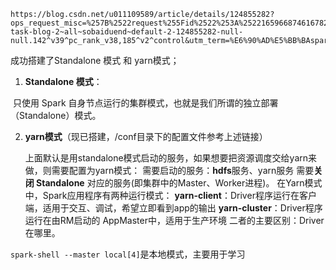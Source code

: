 ~~~
https://blog.csdn.net/u011109589/article/details/124855282?ops_request_misc=%257B%2522request%255Fid%2522%253A%2522165966874616782388044861%2522%252C%2522scm%2522%253A%252220140713.130102334..%2522%257D&request_id=165966874616782388044861&biz_id=0&utm_medium=distribute.pc_search_result.none-task-blog-2~all~sobaiduend~default-2-124855282-null-null.142^v39^pc_rank_v38,185^v2^control&utm_term=%E6%90%AD%E5%BB%BAspark%E9%9B%86%E7%BE%A4&spm=1018.2226.3001.4187
~~~

成功搭建了Standalone 模式 和 yarn模式；

1. **Standalone 模式**：

​		只使用 Spark 自身节点运行的集群模式，也就是我们所谓的独立部署（Standalone）模式。

2. **yarn模式**（现已搭建，/conf目录下的配置文件参考上述链接）

   上面默认是用standalone模式启动的服务，如果想要把资源调度交给yarn来做，则需要配置为yarn模式：
   需要启动的服务：**hdfs**服务、yarn服务
   需要**关闭 Standalone** 对应的服务(即集群中的Master、Worker进程)。
   在Yarn模式中，Spark应用程序有两种运行模式：
   **yarn-client**：Driver程序运行在客户端，适用于交互、调试，希望立即看到app的输出
   **yarn-cluster**：Driver程序运行在由RM启动的 AppMaster中，适用于生产环境
   二者的主要区别：Driver在哪里。



`spark-shell --master local[4]`是本地模式，主要用于学习
